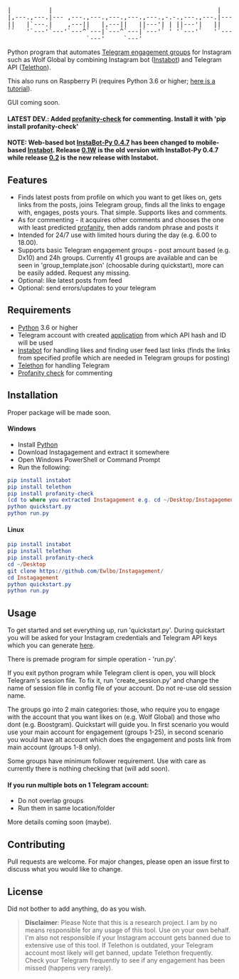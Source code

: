 <pre>
|          |                                            |
|,---.,---.|--- ,---.,---.,---.,---.,---.,-.-.,---.,---.|---
||   |`---.|    ,---||   |,---||   ||---'| | ||---'|   ||
``   '`---'`---'`---^`---|`---^`---|`---'` ' '`---'`   '`---'
                     `---'     `---'
</pre>

Python program that automates [Telegram engagement groups](https://medium.com/@violet.emily.xoxo/inside-instagram-pods-the-secret-trick-to-increase-your-engagement-55b0d9c3cee9) for Instagram such as Wolf Global by combining Instagram bot ([Instabot](https://github.com/instagrambot/instabot)) and Telegram API ([Telethon](https://github.com/LonamiWebs/Telethon)).

This also runs on Raspberry Pi (requires Python 3.6 or higher; [here is a tutorial](https://github.com/Ewlbo/Instagagement/blob/master/RASPBERRY.md)).

GUI coming soon.

#### LATEST DEV.: Added [profanity-check](https://github.com/vzhou842/profanity-check) for commenting. Install it with 'pip install profanity-check'

#### NOTE: Web-based bot [InstaBot-Py 0.4.7](https://github.com/instabot-py/instabot.py) has been changed to mobile-based [Instabot](https://github.com/instagrambot/instabot). Release [0.1W](https://github.com/Ewlbo/Instagagement/releases/tag/0.1W) is the old version with InstaBot-Py 0.4.7 while release [0.2](https://github.com/Ewlbo/Instagagement/releases/tag/0.2) is the new release with Instabot.

## Features

- Finds latest posts from profile on which you want to get likes on, gets links from the posts, joins Telegram group, finds all the links to engage with, engages, posts yours. That simple. Supports likes and comments.
- As for commenting - it acquires other comments and chooses the one with least predicted [profanity](https://github.com/vzhou842/profanity-check), then adds random phrase and posts it
- Intended for 24/7 use with limited hours during the day (e.g. 6.00 to 18.00).
- Supports basic Telegram engagement groups - post amount based (e.g. Dx10) and 24h groups. Currently 41 groups are available and can be seen in 'group_template.json' (choosable during quickstart), more can be easily added. Request any missing.
- Optional: like latest posts from feed
- Optional: send errors/updates to your telegram

## Requirements

- [Python](https://www.python.org/downloads/) 3.6 or higher
- Telegram account with created [application](https://my.telegram.org/apps) from which API hash and ID will be used
- [Instabot](https://github.com/instagrambot/instabot) for handling likes and finding user feed last links (finds the links from specified profile which are needed in Telegram groups for posting)
- [Telethon](https://github.com/LonamiWebs/Telethon) for handling Telegram
- [Profanity check](https://github.com/vzhou842/profanity-check) for commenting

## Installation

Proper package will be made soon.

#### Windows

- Install [Python](https://www.python.org/downloads/)
- Download Instagagement and extract it somewhere
- Open Windows PowerShell or Command Prompt
- Run the following:
```elm
pip install instabot
pip install telethon
pip install profanity-check
(cd to where you extracted Instagagement e.g. cd ~/Desktop/Instagagement)
python quickstart.py
python run.py
```

#### Linux

```elm
pip install instabot
pip install telethon
pip install profanity-check
cd ~/Desktop
git clone https://github.com/Ewlbo/Instagagement/
cd Instagagement
python quickstart.py
python run.py
```

## Usage

To get started and set everything up, run 'quickstart.py'. During quickstart you will be asked for your Instagram credentials and Telegram API keys which you can generate [here](https://my.telegram.org/apps). 

There is premade program for simple operation - 'run.py'.

If you exit python program while Telegram client is open, you will block Telegram's session file. To fix it, run 'create_session.py' and change the name of session file in config file of your account. Do not re-use old session name.

The groups go into 2 main categories: those, who require you to engage with the account that you want likes on (e.g. Wolf Global) and those who dont (e.g. Boostgram). Quickstart will guide you. In first scenario you would use your main account for engagement (groups 1-25), in second scenario you would have alt account which does the engagement and posts link from main account (groups 1-8 only).

Some groups have minimum follower requirement. Use with care as currently there is nothing checking that (will add soon).

#### If you run multiple bots on 1 Telegram account:
- Do not overlap groups
- Run them in same location/folder

More details coming soon (maybe).

## Contributing

Pull requests are welcome. For major changes, please open an issue first to discuss what you would like to change.

## License

Did not bother to add anything, do as you wish.

> **Disclaimer**: Please Note that this is a research project. I am by no means responsible for any usage of this tool. Use on your own behalf. I'm also not responsible if your Instagram account gets banned due to extensive use of this tool. If Telethon is outdated, your Telegram account most likely will get banned, update Telethon frequently. Check your Telegram frequently to see if any engagement has been missed (happens very rarely).
